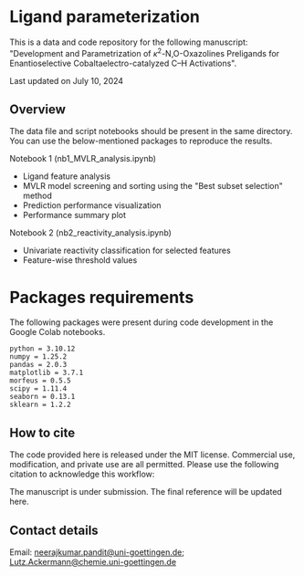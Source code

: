 # Ligand parameterization
This is a data and code repository for the following manuscript:<br>
"Development and Parametrization of <i>κ</i><sup>2</sup>-N,O-Oxazolines Preligands for Enantioselective Cobaltaelectro-catalyzed C–H Activations".


Last updated on July 10, 2024

## Overview
The data file and script notebooks should be present in the same directory. You can use the below-mentioned packages to reproduce the results.

Notebook 1 (nb1_MVLR_analysis.ipynb)
- Ligand feature analysis
- MVLR model screening and sorting using the "Best subset selection" method
- Prediction performance visualization
- Performance summary plot

Notebook 2 (nb2_reactivity_analysis.ipynb)
- Univariate reactivity classification for selected features
- Feature-wise threshold values


# Packages requirements
The following packages were present during code development in the Google Colab notebooks.
```
python = 3.10.12
numpy = 1.25.2  
pandas = 2.0.3 
matplotlib = 3.7.1
morfeus = 0.5.5 
scipy = 1.11.4 
seaborn = 0.13.1 
sklearn = 1.2.2  
```

## How to cite
The code provided here is released under the MIT license. Commercial use, modification, and private use are all permitted. Please use the following citation to acknowledge this workflow:

The manuscript is under submission. The final reference will be updated here.

## Contact details
Email: neerajkumar.pandit@uni-goettingen.de; Lutz.Ackermann@chemie.uni-goettingen.de
